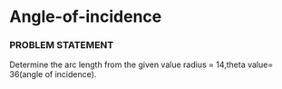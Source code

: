 # Angle-of-incidence
### PROBLEM STATEMENT
Determine the arc length from the given value radius = 14,theta value= 36(angle of incidence).

